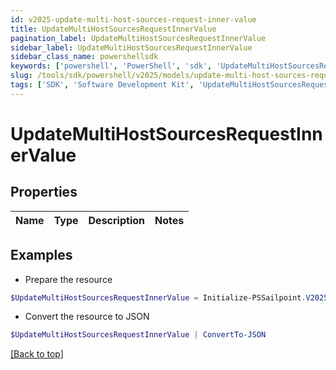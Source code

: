 ```yaml
---
id: v2025-update-multi-host-sources-request-inner-value
title: UpdateMultiHostSourcesRequestInnerValue
pagination_label: UpdateMultiHostSourcesRequestInnerValue
sidebar_label: UpdateMultiHostSourcesRequestInnerValue
sidebar_class_name: powershellsdk
keywords: ['powershell', 'PowerShell', 'sdk', 'UpdateMultiHostSourcesRequestInnerValue', 'V2025UpdateMultiHostSourcesRequestInnerValue'] 
slug: /tools/sdk/powershell/v2025/models/update-multi-host-sources-request-inner-value
tags: ['SDK', 'Software Development Kit', 'UpdateMultiHostSourcesRequestInnerValue', 'V2025UpdateMultiHostSourcesRequestInnerValue']
---
```



# UpdateMultiHostSourcesRequestInnerValue

## Properties

Name | Type | Description | Notes
------------ | ------------- | ------------- | -------------

## Examples

- Prepare the resource
```powershell
$UpdateMultiHostSourcesRequestInnerValue = Initialize-PSSailpoint.V2025UpdateMultiHostSourcesRequestInnerValue 
```

- Convert the resource to JSON
```powershell
$UpdateMultiHostSourcesRequestInnerValue | ConvertTo-JSON
```


[[Back to top]](#) 

